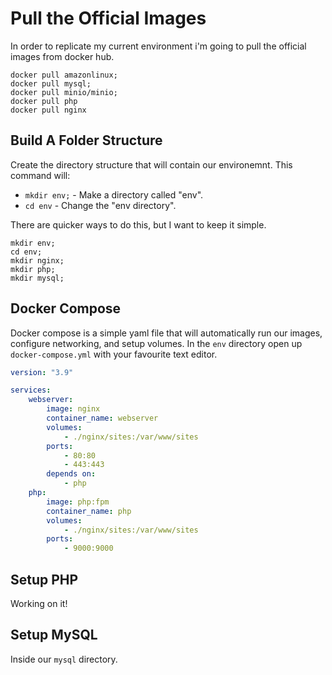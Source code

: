 # Pull the Official Images
In order to replicate my current environment i'm going to pull the official images from docker hub.

```shell
docker pull amazonlinux;
docker pull mysql;
docker pull minio/minio;
docker pull php
docker pull nginx
```
## Build A Folder Structure
Create the directory structure that will contain our environemnt. This command will:
- `mkdir env;` - Make a directory called "env".
- `cd env` - Change the "env directory".

There are quicker ways to do this, but I want to keep it simple.

```shell
mkdir env; 
cd env;
mkdir nginx;
mkdir php;
mkdir mysql;

```
## Docker Compose
Docker compose is a simple yaml file that will automatically run our images, configure networking, and setup volumes. In the `env` directory open up `docker-compose.yml` with your favourite text editor.
```yaml
version: "3.9"

services:
    webserver: 
        image: nginx
        container_name: webserver
        volumes:
            - ./nginx/sites:/var/www/sites
        ports:
            - 80:80
            - 443:443
        depends on:
            - php
    php:
        image: php:fpm
        container_name: php
        volumes:
            - ./nginx/sites:/var/www/sites
        ports:
            - 9000:9000
```

## Setup PHP
Working on it!

## Setup MySQL
Inside our `mysql` directory.

